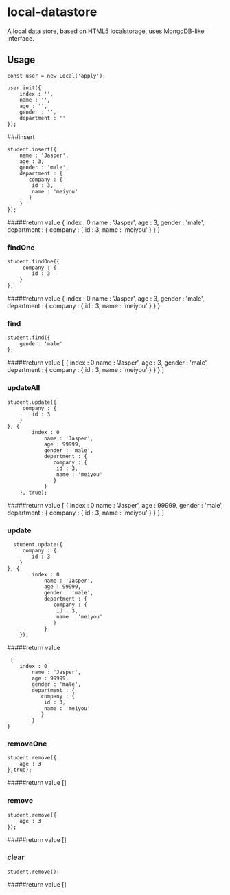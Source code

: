 # local-datastore
A local data store, based on HTML5 localstorage, uses MongoDB-like interface.
## Usage

    const user = new Local('apply');

    user.init({
        index : '',
        name : '',
        age : '',
        gender : '',
        department : ''
    });

###insert

    student.insert({
        name : 'Jasper',
        age : 3,
        gender : 'male',
        department : {
           company : {
            id : 3,
            name : 'meiyou'
           }
        }
    });

#####return value
    {
        index : 0
        name : 'Jasper',
        age : 3,
        gender : 'male',
        department : {
           company : {
            id : 3,
            name : 'meiyou'
           }
        }
    }


### findOne
    student.findOne({
         company : {
            id : 3
        }
    };

#####return value
     {
        index : 0
        name : 'Jasper',
        age : 3,
        gender : 'male',
        department : {
           company : {
            id : 3,
            name : 'meiyou'
           }
        }
    }

### find

    student.find({
        gender: 'male'
    };
#####return value
    [
         {
            index : 0
                name : 'Jasper',
                age : 3,
                gender : 'male',
                department : {
                   company : {
                    id : 3,
                    name : 'meiyou'
                   }
                }
        }
    ]

### updateAll

    student.update({
         company : {
            id : 3
        }
    }, {
            index : 0
                name : 'Jasper',
                age : 99999,
                gender : 'male',
                department : {
                   company : {
                    id : 3,
                    name : 'meiyou'
                   }
                }
        }, true);
#####return value
    [
         {
            index : 0
                name : 'Jasper',
                age : 99999,
                gender : 'male',
                department : {
                   company : {
                    id : 3,
                    name : 'meiyou'
                   }
                }
        }
    ]

### update

      student.update({
         company : {
            id : 3
        }
    }, {
            index : 0
                name : 'Jasper',
                age : 99999,
                gender : 'male',
                department : {
                   company : {
                    id : 3,
                    name : 'meiyou'
                   }
                }
        });
#####return value

     {
        index : 0
            name : 'Jasper',
            age : 99999,
            gender : 'male',
            department : {
               company : {
                id : 3,
                name : 'meiyou'
               }
            }
    }


### removeOne

    student.remove({
        age : 3
    },true);
#####return value
    []

### remove

    student.remove({
        age : 3
    });
#####return value
    []

### clear

    student.remove();
#####return value
    []



